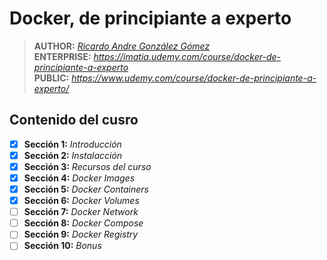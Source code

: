 # Docker, de principiante a experto

> **AUTHOR:** _[Ricardo Andre González Gómez](https://imatia.udemy.com/user/ricardo-andre-gonzalez-gomez/)_  
> **ENTERPRISE:** _https://imatia.udemy.com/course/docker-de-principiante-a-experto_  
> **PUBLIC:** _https://www.udemy.com/course/docker-de-principiante-a-experto/_ 

## Contenido del cusro

- [x] **Sección 1:** _Introducción_
- [x] **Sección 2:** _Instalacción_
- [x] **Sección 3:** _Recursos del curso_
- [x] **Sección 4:** _Docker Images_
- [x] **Sección 5:** _Docker Containers_
- [x] **Sección 6:** _Docker Volumes_
- [ ] **Sección 7:** _Docker Network_
- [ ] **Sección 8:** _Docker Compose_
- [ ] **Sección 9:** _Docker Registry_
- [ ] **Sección 10:** _Bonus_  